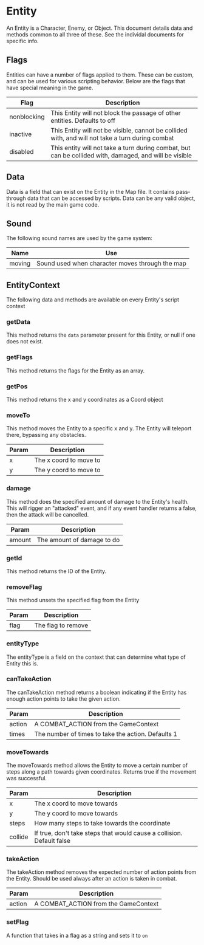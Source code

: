 # Entity

An Entity is a Character, Enemy, or Object. This document details data and methods common to all three of these. See the individal documents for specific info.

## Flags

Entities can have a number of flags applied to them. These can be custom, and can be used for various scripting behavior. Below are the flags that have special meaning in the game.

| Flag | Description |
| -- | -- |
| nonblocking | This Entity will not block the passage of other entities. Defaults to off |
| inactive | This Entity will not be visible, cannot be collided with, and will not take a turn during combat |
| disabled | This entity will not take a turn during combat, but can be collided with, damaged, and will be visible |

## Data

Data is a field that can exist on the Entity in the Map file. It contains pass-through data that can be accessed by scripts. Data can be any valid object, it is not read by the main game code.

## Sound

The following sound names are used by the game system:

| Name | Use |
| -- | -- |
| moving | Sound used when character moves through the map |

## EntityContext

The following data and methods are available on every Entity's script context

### getData

This method returns the `data` parameter present for this Entity, or null if one does not exist.

### getFlags

This method returns the flags for the Entity as an array.

### getPos

This method returns the x and y coordinates as a Coord object

### moveTo

This method moves the Entity to a specific x and y. The Entity will teleport there, bypassing any obstacles.

| Param | Description |
| -- | -- |
| x | The x coord to move to |
| y | The y coord to move to |

### damage

This method does the specified amount of damage to the Entity's health. This will rigger an "attacked" event, and if any event handler returns a false, then the attack will be cancelled.

| Param | Description |
| -- | -- |
| amount | The amount of damage to do |

### getId

This method returns the ID of the Entity.

### removeFlag

This method unsets the specified flag from the Entity

| Param | Description |
| -- | -- |
| flag | The flag to remove |

### entityType

The entityType is a field on the context that can determine what type of Entity this is.

### canTakeAction

The canTakeAction method returns a boolean indicating if the Entity has enough action points to take the given action.

| Param | Description |
| -- | -- |
| action | A COMBAT_ACTION from the GameContext |
| times | The number of times to take the action. Defaults 1 |

### moveTowards

The moveTowards method allows the Entity to move a certain number of steps along a path towards given coordinates. Returns true if the movement was successful.

| Param | Description |
| -- | -- |
| x | The x coord to move towards |
| y | The y coord to move towards |
| steps | How many steps to take towards the coordinate |
| collide | If true, don't take steps that would cause a collision. Default false |

### takeAction

The takeAction method removes the expected number of action points from the Entity. Should be used always after an action is taken in combat.

| Param | Description |
| -- | -- |
| action | A COMBAT_ACTION from the GameContext |

### setFlag

A function that takes in a flag as a string and sets it to `on`
